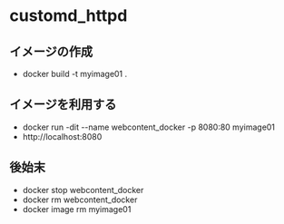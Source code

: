 # customd_httpd

## イメージの作成
- docker build -t myimage01 .

## イメージを利用する
- docker run -dit --name webcontent_docker -p 8080:80 myimage01
- http://localhost:8080

## 後始末
- docker stop webcontent_docker
- docker rm webcontent_docker
- docker image rm myimage01